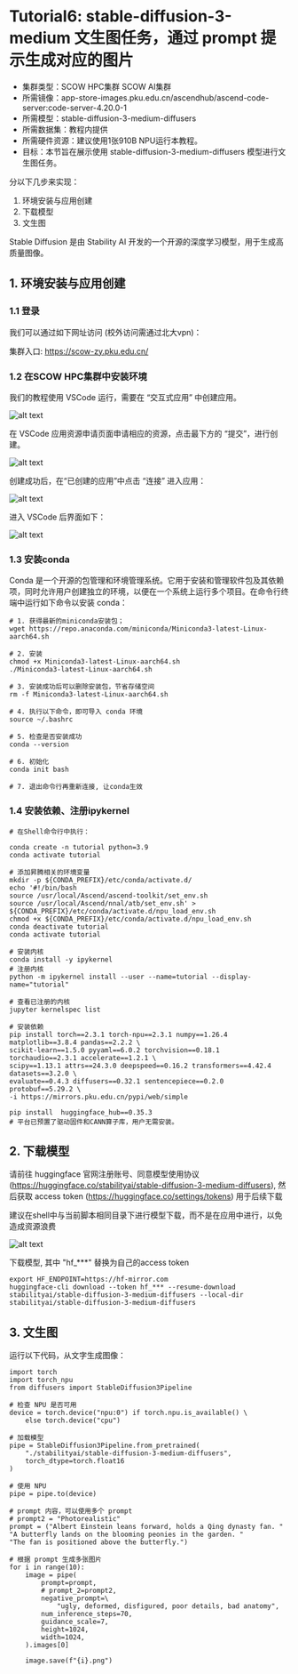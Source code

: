 # Tutorial6: stable-diffusion-3-medium 文生图任务，通过 prompt 提示生成对应的图片

* 集群类型：SCOW HPC集群 SCOW AI集群
* 所需镜像：app-store-images.pku.edu.cn/ascendhub/ascend-code-server:code-server-4.20.0-1
* 所需模型：stable-diffusion-3-medium-diffusers
* 所需数据集：教程内提供
* 所需硬件资源：建议使用1张910B NPU运行本教程。
* 目标：本节旨在展示使用 stable-diffusion-3-medium-diffusers 模型进行文生图任务。

分以下几步来实现：
1. 环境安装与应用创建
2. 下载模型
3. 文生图

Stable Diffusion 是由 Stability AI 开发的一个开源的深度学习模型，用于生成高质量图像。

## 1. 环境安装与应用创建
### 1.1 登录
我们可以通过如下网址访问 (校外访问需通过北大vpn)：

集群入口: https://scow-zy.pku.edu.cn/

### 1.2 在SCOW HPC集群中安装环境

我们的教程使用 VSCode 运行，需要在 “交互式应用” 中创建应用。

![alt text](assets/image-1.png)

在 VSCode 应用资源申请页面申请相应的资源，点击最下方的 “提交”，进行创建。

![alt text](assets/image-2.png)

创建成功后，在“已创建的应用”中点击 “连接” 进入应用：

![alt text](assets/image-3.png)

进入 VSCode 后界面如下：

![alt text](assets/image-4.png)

### 1.3 安装conda
Conda 是一个开源的包管理和环境管理系统。它用于安装和管理软件包及其依赖项，同时允许用户创建独立的环境，以便在一个系统上运行多个项目。在命令行终端中运行如下命令以安装 conda：
```
# 1. 获得最新的miniconda安装包；
wget https://repo.anaconda.com/miniconda/Miniconda3-latest-Linux-aarch64.sh

# 2. 安装
chmod +x Miniconda3-latest-Linux-aarch64.sh
./Miniconda3-latest-Linux-aarch64.sh

# 3. 安装成功后可以删除安装包，节省存储空间
rm -f Miniconda3-latest-Linux-aarch64.sh

# 4. 执行以下命令，即可导入 conda 环境
source ~/.bashrc

# 5. 检查是否安装成功
conda --version

# 6. 初始化
conda init bash

# 7. 退出命令行再重新连接, 让conda生效
```

### 1.4 安装依赖、注册ipykernel
```
# 在Shell命令行中执行：

conda create -n tutorial python=3.9
conda activate tutorial

# 添加昇腾相关的环境变量
mkdir -p ${CONDA_PREFIX}/etc/conda/activate.d/
echo '#!/bin/bash
source /usr/local/Ascend/ascend-toolkit/set_env.sh
source /usr/local/Ascend/nnal/atb/set_env.sh' > ${CONDA_PREFIX}/etc/conda/activate.d/npu_load_env.sh
chmod +x ${CONDA_PREFIX}/etc/conda/activate.d/npu_load_env.sh
conda deactivate tutorial
conda activate tutorial

# 安装内核
conda install -y ipykernel
# 注册内核
python -m ipykernel install --user --name=tutorial --display-name="tutorial"

# 查看已注册的内核
jupyter kernelspec list

# 安装依赖
pip install torch==2.3.1 torch-npu==2.3.1 numpy==1.26.4 matplotlib==3.8.4 pandas==2.2.2 \
scikit-learn==1.5.0 pyyaml==6.0.2 torchvision==0.18.1 torchaudio==2.3.1 accelerate==1.2.1 \
scipy==1.13.1 attrs==24.3.0 deepspeed==0.16.2 transformers==4.42.4 datasets==3.2.0 \
evaluate==0.4.3 diffusers==0.32.1 sentencepiece==0.2.0 protobuf==5.29.2 \
-i https://mirrors.pku.edu.cn/pypi/web/simple

pip install  huggingface_hub==0.35.3 
# 平台已预置了驱动固件和CANN算子库，用户无需安装。
```
## 2. 下载模型
请前往 huggingface 官网注册账号、同意模型使用协议 (https://huggingface.co/stabilityai/stable-diffusion-3-medium-diffusers), 然后获取 access token (https://huggingface.co/settings/tokens) 用于后续下载

建议在shell中与当前脚本相同目录下进行模型下载，而不是在应用中进行，以免造成资源浪费

![alt text](assets/image-5.png)

下载模型, 其中 "hf_***" 替换为自己的access token
```
export HF_ENDPOINT=https://hf-mirror.com
huggingface-cli download --token hf_*** --resume-download stabilityai/stable-diffusion-3-medium-diffusers --local-dir stabilityai/stable-diffusion-3-medium-diffusers
```

## 3. 文生图

运行以下代码，从文字生成图像：
```
import torch
import torch_npu
from diffusers import StableDiffusion3Pipeline

# 检查 NPU 是否可用
device = torch.device("npu:0") if torch.npu.is_available() \
    else torch.device("cpu")

# 加载模型
pipe = StableDiffusion3Pipeline.from_pretrained(
    "./stabilityai/stable-diffusion-3-medium-diffusers", 
    torch_dtype=torch.float16
)

# 使用 NPU
pipe = pipe.to(device)

# prompt 内容，可以使用多个 prompt
# prompt2 = "Photorealistic"
prompt = ("Albert Einstein leans forward, holds a Qing dynasty fan. "
"A butterfly lands on the blooming peonies in the garden. "
"The fan is positioned above the butterfly.")

# 根据 prompt 生成多张图片
for i in range(10):
    image = pipe(
        prompt=prompt,
        # prompt_2=prompt2,
        negative_prompt=\
            "ugly, deformed, disfigured, poor details, bad anatomy",
        num_inference_steps=70,
        guidance_scale=7,
        height=1024,
        width=1024,
    ).images[0]

    image.save(f"{i}.png")
```

